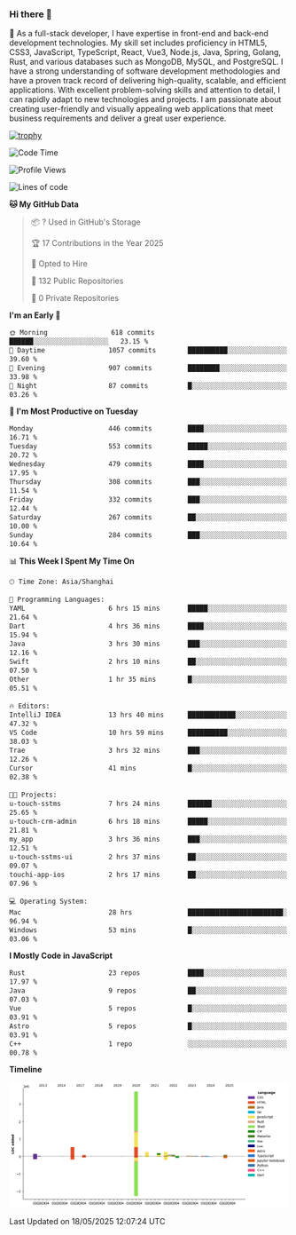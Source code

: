### Hi there 👋

🌱 As a full-stack developer, I have expertise in front-end and back-end development technologies. My skill set includes proficiency in HTML5, CSS3, JavaScript, TypeScript, React, Vue3, Node.js, Java, Spring, Golang, Rust, and various databases such as MongoDB, MySQL, and PostgreSQL. I have a strong understanding of software development methodologies and have a proven track record of delivering high-quality, scalable, and efficient applications. With excellent problem-solving skills and attention to detail, I can rapidly adapt to new technologies and projects. I am passionate about creating user-friendly and visually appealing web applications that meet business requirements and deliver a great user experience.

[![trophy](https://github-profile-trophy.vercel.app/?username=elton&rank=SECRET,SSS,SS,S,AAA,AA,A&theme=onedark&no-frame=true&margin-w=10)](https://github.com/ryo-ma/github-profile-trophy)

<!--START_SECTION:waka-->
![Code Time](http://img.shields.io/badge/Code%20Time-1%2C646%20hrs%2010%20mins-blue)

![Profile Views](http://img.shields.io/badge/Profile%20Views-0-blue)

![Lines of code](https://img.shields.io/badge/From%20Hello%20World%20I%27ve%20Written-5.7%20million%20lines%20of%20code-blue)

**🐱 My GitHub Data** 

> 📦 ? Used in GitHub's Storage 
 > 
> 🏆 17 Contributions in the Year 2025
 > 
> 💼 Opted to Hire
 > 
> 📜 132 Public Repositories 
 > 
> 🔑 0 Private Repositories 
 > 
**I'm an Early 🐤** 

```text
🌞 Morning                618 commits         ██████░░░░░░░░░░░░░░░░░░░   23.15 % 
🌆 Daytime                1057 commits        ██████████░░░░░░░░░░░░░░░   39.60 % 
🌃 Evening                907 commits         ████████░░░░░░░░░░░░░░░░░   33.98 % 
🌙 Night                  87 commits          █░░░░░░░░░░░░░░░░░░░░░░░░   03.26 % 
```
📅 **I'm Most Productive on Tuesday** 

```text
Monday                   446 commits         ████░░░░░░░░░░░░░░░░░░░░░   16.71 % 
Tuesday                  553 commits         █████░░░░░░░░░░░░░░░░░░░░   20.72 % 
Wednesday                479 commits         ████░░░░░░░░░░░░░░░░░░░░░   17.95 % 
Thursday                 308 commits         ███░░░░░░░░░░░░░░░░░░░░░░   11.54 % 
Friday                   332 commits         ███░░░░░░░░░░░░░░░░░░░░░░   12.44 % 
Saturday                 267 commits         ██░░░░░░░░░░░░░░░░░░░░░░░   10.00 % 
Sunday                   284 commits         ███░░░░░░░░░░░░░░░░░░░░░░   10.64 % 
```


📊 **This Week I Spent My Time On** 

```text
🕑︎ Time Zone: Asia/Shanghai

💬 Programming Languages: 
YAML                     6 hrs 15 mins       █████░░░░░░░░░░░░░░░░░░░░   21.64 % 
Dart                     4 hrs 36 mins       ████░░░░░░░░░░░░░░░░░░░░░   15.94 % 
Java                     3 hrs 30 mins       ███░░░░░░░░░░░░░░░░░░░░░░   12.16 % 
Swift                    2 hrs 10 mins       ██░░░░░░░░░░░░░░░░░░░░░░░   07.50 % 
Other                    1 hr 35 mins        █░░░░░░░░░░░░░░░░░░░░░░░░   05.51 % 

🔥 Editors: 
IntelliJ IDEA            13 hrs 40 mins      ████████████░░░░░░░░░░░░░   47.32 % 
VS Code                  10 hrs 59 mins      ██████████░░░░░░░░░░░░░░░   38.03 % 
Trae                     3 hrs 32 mins       ███░░░░░░░░░░░░░░░░░░░░░░   12.26 % 
Cursor                   41 mins             █░░░░░░░░░░░░░░░░░░░░░░░░   02.38 % 

🐱‍💻 Projects: 
u-touch-sstms            7 hrs 24 mins       ██████░░░░░░░░░░░░░░░░░░░   25.65 % 
u-touch-crm-admin        6 hrs 18 mins       █████░░░░░░░░░░░░░░░░░░░░   21.81 % 
my_app                   3 hrs 36 mins       ███░░░░░░░░░░░░░░░░░░░░░░   12.51 % 
u-touch-sstms-ui         2 hrs 37 mins       ██░░░░░░░░░░░░░░░░░░░░░░░   09.07 % 
touchi-app-ios           2 hrs 17 mins       ██░░░░░░░░░░░░░░░░░░░░░░░   07.96 % 

💻 Operating System: 
Mac                      28 hrs              ████████████████████████░   96.94 % 
Windows                  53 mins             █░░░░░░░░░░░░░░░░░░░░░░░░   03.06 % 
```

**I Mostly Code in JavaScript** 

```text
Rust                     23 repos            ████░░░░░░░░░░░░░░░░░░░░░   17.97 % 
Java                     9 repos             ██░░░░░░░░░░░░░░░░░░░░░░░   07.03 % 
Vue                      5 repos             █░░░░░░░░░░░░░░░░░░░░░░░░   03.91 % 
Astro                    5 repos             █░░░░░░░░░░░░░░░░░░░░░░░░   03.91 % 
C++                      1 repo              ░░░░░░░░░░░░░░░░░░░░░░░░░   00.78 % 
```



**Timeline**

![Lines of Code chart](https://raw.githubusercontent.com/elton/elton/main/assets/bar_graph.png)


 Last Updated on 18/05/2025 12:07:24 UTC
<!--END_SECTION:waka-->

<!--
**elton/elton** is a ✨ _special_ ✨ repository because its `README.md` (this file) appears on your GitHub profile.

Here are some ideas to get you started:

- 🔭 I’m currently working on ...
- 🌱 I’m currently learning ...
- 👯 I’m looking to collaborate on ...
- 🤔 I’m looking for help with ...
- 💬 Ask me about ...
- 📫 How to reach me: ...
- 😄 Pronouns: ...
- ⚡ Fun fact: ...
-->
